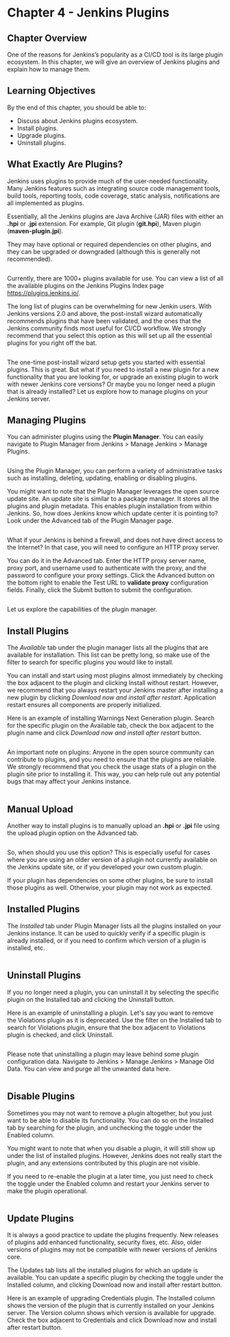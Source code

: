 # Chapter 4 - Jenkins Plugins

## Chapter Overview
One of the reasons for Jenkins’s popularity as a CI/CD tool is its large plugin ecosystem. In this chapter, we will give an overview of Jenkins plugins and explain how to manage them.

## Learning Objectives
By the end of this chapter, you should be able to:

* Discuss about Jenkins plugins ecosystem.
* Install plugins.
* Upgrade plugins.
* Uninstall plugins.

## What Exactly Are Plugins?
Jenkins uses plugins to provide much of the user-needed functionality. Many Jenkins features such as integrating source code management tools, build tools, reporting tools, code coverage, static analysis, notifications are all implemented as plugins.

Essentially, all the Jenkins plugins are Java Archive (JAR) files with either an **.hpi** or **.jpi** extension. For example, Git plugin (**git.hpi**), Maven plugin (**maven-plugin.jpi**).

They may have optional or required dependencies on other plugins, and they can be upgraded or downgraded (although this is generally not recommended).

<img src="https://courses.edx.org/assets/courseware/v1/9bc04c72532e8c0b6c29086aa20d0bec/asset-v1:LinuxFoundationX+LFS167x+2T2020+type@asset+block/git-plugin-dependencies.png" alt="" />

Currently, there are 1000+ plugins available for use. You can view a list of all the available plugins on the Jenkins Plugins Index page https://plugins.jenkins.io/.

The long list of plugins can be overwhelming for new Jenkin users. With Jenkins versions 2.0 and above, the post-install wizard automatically recommends plugins that have been validated, and the ones that the Jenkins community finds most useful for CI/CD workflow. We strongly recommend that you select this option as this will set up all the essential plugins for you right off the bat.

<img src="https://courses.edx.org/assets/courseware/v1/5a06cb5165851c4a8f538d343560aabb/asset-v1:LinuxFoundationX+LFS167x+2T2020+type@asset+block/Post_Install_Wizard_-_Install_plugins.png" alt="" />

The one-time post-install wizard setup gets you started with essential plugins. This is great. But what if you need to install a new plugin for a new functionality that you are looking for, or upgrade an existing plugin to work with newer Jenkins core versions? Or maybe you no longer need a plugin that is already installed? Let us explore how to manage plugins on your Jenkins server.

## Managing Plugins
You can administer plugins using the **Plugin Manager**. You can easily navigate to Plugin Manager from Jenkins > Manage Jenkins > Manage Plugins.

<img src="https://courses.edx.org/assets/courseware/v1/f6df0ef022e43ad6b06a944ab62b5f1b/asset-v1:LinuxFoundationX+LFS167x+2T2020+type@asset+block/Manage-Plugins.png" alt="" />

Using the Plugin Manager, you can perform a variety of administrative tasks such as installing, deleting, updating, enabling or disabling plugins.

You might want to note that the Plugin Manager leverages the open source update site. An update site is similar to a package manager. It stores all the plugins and plugin metadata. This enables plugin installation from within Jenkins. So, how does Jenkins know which update center it is pointing to? Look under the Advanced tab of the Plugin Manager page.

<img src="https://courses.edx.org/assets/courseware/v1/820fd3e05dac984820c5f1479e7e42ca/asset-v1:LinuxFoundationX+LFS167x+2T2020+type@asset+block/Update_Site.png" alt="" />

What if your Jenkins is behind a firewall, and does not have direct access to the Internet? In that case, you will need to configure an HTTP proxy server.

You can do it in the Advanced tab. Enter the HTTP proxy server name, proxy port, and username used to authenticate with the proxy, and the password to configure your proxy settings. Click the Advanced button on the bottom right to enable the Test URL to **validate proxy** configuration fields. Finally, click the Submit button to submit the configuration.

<img src="https://courses.edx.org/assets/courseware/v1/3632e89b363b740f6d0e8fe03ad08f2e/asset-v1:LinuxFoundationX+LFS167x+2T2020+type@asset+block/http-proxy.png" alt="" />

Let us explore the capabilities of the plugin manager.

## Install Plugins
The *Available* tab under the plugin manager lists all the plugins that are available for installation. This list can be pretty long, so make use of the filter to search for specific plugins you would like to install.

You can install and start using most plugins almost immediately by checking the box adjacent to the plugin and clicking Install without restart. However, we recommend that you always restart your Jenkins master after installing a new plugin by clicking *Download now and install after restart*. Application restart ensures all components are properly initialized.

Here is an example of installing Warnings Next Generation plugin. Search for the specific plugin on the Available tab, check the box adjacent to the plugin name and click *Download now and install after restart* button.

<img src="https://courses.edx.org/assets/courseware/v1/00c55c5a01b2dc5402aae4f69d5fd6bf/asset-v1:LinuxFoundationX+LFS167x+2T2020+type@asset+block/Install_plugin.png" alt="" />

An important note on plugins: Anyone in the open source community can contribute to plugins, and you need to ensure that the plugins are reliable. We strongly recommend that you check the usage stats of a plugin on the plugin site prior to installing it. This way, you can help rule out any potential bugs that may affect your Jenkins instance.

<img src="https://courses.edx.org/assets/courseware/v1/90f72e1524267a995f9caba3afbef802/asset-v1:LinuxFoundationX+LFS167x+2T2020+type@asset+block/Plugin_Usage_Stats.png" alt="" />

## Manual Upload
Another way to install plugins is to manually upload an **.hpi** or **.jpi** file using the upload plugin option on the Advanced tab.

<img src="https://courses.edx.org/assets/courseware/v1/63f18f2fa2cfc0faf42dfc38be5827d9/asset-v1:LinuxFoundationX+LFS167x+2T2020+type@asset+block/pasted_image_0.png" alt="" />

So, when should you use this option? This is especially useful for cases where you are using an older version of a plugin not currently available on the Jenkins update site, or if you developed your own custom plugin.

If your plugin has dependencies on some other plugins, be sure to install those plugins as well. Otherwise, your plugin may not work as expected.

## Installed Plugins
The *Installed* tab under Plugin Manager lists all the plugins installed on your Jenkins instance. It can be used to quickly verify if a specific plugin is already installed, or if you need to confirm which version of a plugin is installed, etc.

<img src="https://courses.edx.org/assets/courseware/v1/667ce9bd111d9915b832aee315b422ab/asset-v1:LinuxFoundationX+LFS167x+2T2020+type@asset+block/List_Installed_Plugins.png" alt="" />

## Uninstall Plugins
If you no longer need a plugin, you can uninstall it by selecting the specific plugin on the Installed tab and clicking the Uninstall button.

Here is an example of uninstalling a plugin. Let's say you want to remove the Violations plugin as it is deprecated. Use the filter on the Installed tab to search for Violations plugin, ensure that the box adjacent to Violations plugin is checked, and click Uninstall.

<img src="https://courses.edx.org/assets/courseware/v1/09e9c99ee25df54e969e6af64e5d074d/asset-v1:LinuxFoundationX+LFS167x+2T2020+type@asset+block/uninstall-plugins.png" alt="" />

Please note that uninstalling a plugin may leave behind some plugin configuration data. Navigate to Jenkins > Manage Jenkins > Manage Old Data. You can view and purge all the unwanted data here.

<img src="https://courses.edx.org/assets/courseware/v1/877df6116e397f5f2bf83d3aeff71097/asset-v1:LinuxFoundationX+LFS167x+2T2020+type@asset+block/unnamed.png" alt="" />

## Disable Plugins
Sometimes you may not want to remove a plugin altogether, but you just want to be able to disable its functionality. You can do so on the Installed tab by searching for the plugin, and unchecking the toggle under the Enabled column.

You might want to note that when you disable a plugin, it will still show up under the list of installed plugins. However, Jenkins does not really start the plugin, and any extensions contributed by this plugin are not visible.

If you need to re-enable the plugin at a later time, you just need to check the toggle under the Enabled column and restart your Jenkins server to make the plugin operational.

<img src="https://courses.edx.org/assets/courseware/v1/659feab4ca1d6f8cdbb2a66a47ec3272/asset-v1:LinuxFoundationX+LFS167x+2T2020+type@asset+block/disable-plugin.png" alt="" />

## Update Plugins
It is always a good practice to update the plugins frequently. New releases of plugins add enhanced functionality, security fixes, etc. Also, older versions of plugins may not be compatible with newer versions of Jenkins core.

The Updates tab lists all the installed plugins for which an update is available. You can update a specific plugin by checking the toggle under the Installed column, and clicking Download now and install after restart button.

Here is an example of upgrading Credentials plugin. The Installed column shows the version of the plugin that is currently installed on your Jenkins server. The Version column shows which version is available for upgrade. Check the box adjacent to Credentials and click Download now and install after restart button.

<img src="https://courses.edx.org/assets/courseware/v1/7551cdd93ce88c11609479e62d9aacad/asset-v1:LinuxFoundationX+LFS167x+2T2020+type@asset+block/update-plugins.png" alt="" />


